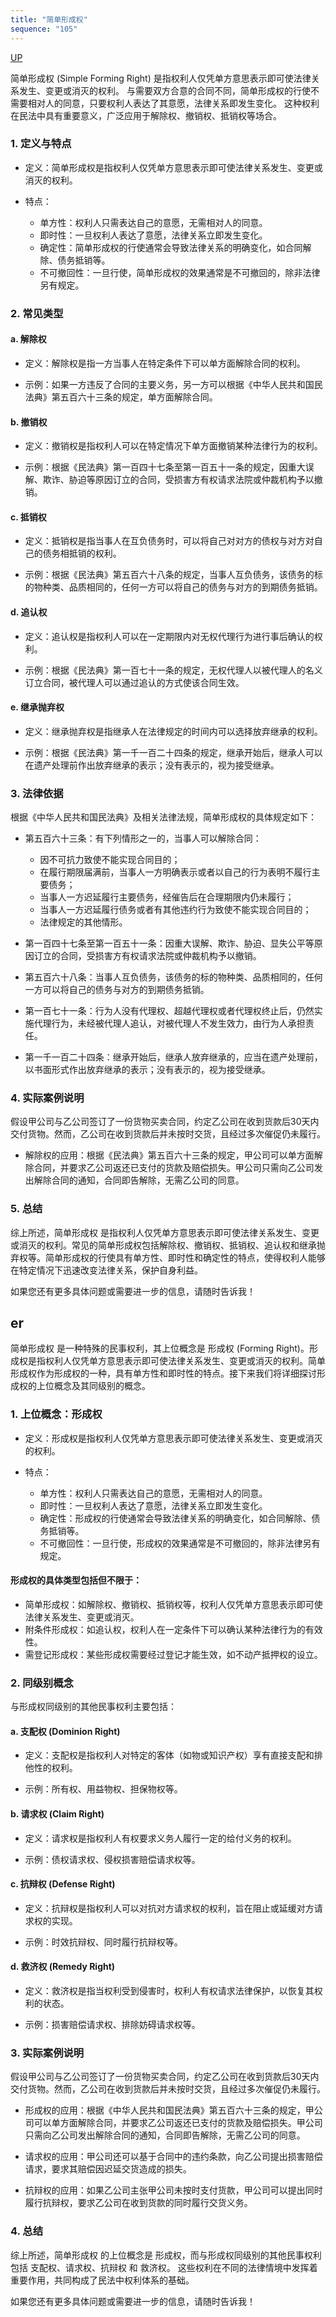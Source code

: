 ```yaml
---
title: "简单形成权"
sequence: "105"
---
```


[UP](/law/civil-law-index.html)

简单形成权 (Simple Forming Right) 是指权利人仅凭单方意思表示即可使法律关系发生、变更或消灭的权利。
与需要双方合意的合同不同，简单形成权的行使不需要相对人的同意，只要权利人表达了其意愿，法律关系即发生变化。
这种权利在民法中具有重要意义，广泛应用于解除权、撤销权、抵销权等场合。

### 1. 定义与特点

- 定义：简单形成权是指权利人仅凭单方意思表示即可使法律关系发生、变更或消灭的权利。
  
- 特点：
  - 单方性：权利人只需表达自己的意愿，无需相对人的同意。
  - 即时性：一旦权利人表达了意愿，法律关系立即发生变化。
  - 确定性：简单形成权的行使通常会导致法律关系的明确变化，如合同解除、债务抵销等。
  - 不可撤回性：一旦行使，简单形成权的效果通常是不可撤回的，除非法律另有规定。

### 2. 常见类型

#### a. 解除权
- 定义：解除权是指一方当事人在特定条件下可以单方面解除合同的权利。
  
- 示例：如果一方违反了合同的主要义务，另一方可以根据《中华人民共和国民法典》第五百六十三条的规定，单方面解除合同。

#### b. 撤销权
- 定义：撤销权是指权利人可以在特定情况下单方面撤销某种法律行为的权利。
  
- 示例：根据《民法典》第一百四十七条至第一百五十一条的规定，因重大误解、欺诈、胁迫等原因订立的合同，受损害方有权请求法院或仲裁机构予以撤销。

#### c. 抵销权
- 定义：抵销权是指当事人在互负债务时，可以将自己对对方的债权与对方对自己的债务相抵销的权利。
  
- 示例：根据《民法典》第五百六十八条的规定，当事人互负债务，该债务的标的物种类、品质相同的，任何一方可以将自己的债务与对方的到期债务抵销。

#### d. 追认权
- 定义：追认权是指权利人可以在一定期限内对无权代理行为进行事后确认的权利。
  
- 示例：根据《民法典》第一百七十一条的规定，无权代理人以被代理人的名义订立合同，被代理人可以通过追认的方式使该合同生效。

#### e. 继承抛弃权
- 定义：继承抛弃权是指继承人在法律规定的时间内可以选择放弃继承的权利。
  
- 示例：根据《民法典》第一千一百二十四条的规定，继承开始后，继承人可以在遗产处理前作出放弃继承的表示；没有表示的，视为接受继承。

### 3. 法律依据

根据《中华人民共和国民法典》及相关法律法规，简单形成权的具体规定如下：

- 第五百六十三条：有下列情形之一的，当事人可以解除合同：
  - 因不可抗力致使不能实现合同目的；
  - 在履行期限届满前，当事人一方明确表示或者以自己的行为表明不履行主要债务；
  - 当事人一方迟延履行主要债务，经催告后在合理期限内仍未履行；
  - 当事人一方迟延履行债务或者有其他违约行为致使不能实现合同目的；
  - 法律规定的其他情形。

- 第一百四十七条至第一百五十一条：因重大误解、欺诈、胁迫、显失公平等原因订立的合同，受损害方有权请求法院或仲裁机构予以撤销。

- 第五百六十八条：当事人互负债务，该债务的标的物种类、品质相同的，任何一方可以将自己的债务与对方的到期债务抵销。

- 第一百七十一条：行为人没有代理权、超越代理权或者代理权终止后，仍然实施代理行为，未经被代理人追认，对被代理人不发生效力，由行为人承担责任。

- 第一千一百二十四条：继承开始后，继承人放弃继承的，应当在遗产处理前，以书面形式作出放弃继承的表示；没有表示的，视为接受继承。

### 4. 实际案例说明

假设甲公司与乙公司签订了一份货物买卖合同，约定乙公司在收到货款后30天内交付货物。然而，乙公司在收到货款后并未按时交货，且经过多次催促仍未履行。

- 解除权的应用：根据《民法典》第五百六十三条的规定，甲公司可以单方面解除合同，并要求乙公司返还已支付的货款及赔偿损失。甲公司只需向乙公司发出解除合同的通知，合同即告解除，无需乙公司的同意。

### 5. 总结

综上所述，简单形成权 是指权利人仅凭单方意思表示即可使法律关系发生、变更或消灭的权利。常见的简单形成权包括解除权、撤销权、抵销权、追认权和继承抛弃权等。简单形成权的行使具有单方性、即时性和确定性的特点，使得权利人能够在特定情况下迅速改变法律关系，保护自身利益。

如果您还有更多具体问题或需要进一步的信息，请随时告诉我！

## er

简单形成权 是一种特殊的民事权利，其上位概念是 形成权 (Forming Right)。形成权是指权利人仅凭单方意思表示即可使法律关系发生、变更或消灭的权利。简单形成权作为形成权的一种，具有单方性和即时性的特点。接下来我们将详细探讨形成权的上位概念及其同级别的概念。

### 1. 上位概念：形成权

- 定义：形成权是指权利人仅凭单方意思表示即可使法律关系发生、变更或消灭的权利。

- 特点：
  - 单方性：权利人只需表达自己的意愿，无需相对人的同意。
  - 即时性：一旦权利人表达了意愿，法律关系立即发生变化。
  - 确定性：形成权的行使通常会导致法律关系的明确变化，如合同解除、债务抵销等。
  - 不可撤回性：一旦行使，形成权的效果通常是不可撤回的，除非法律另有规定。

#### 形成权的具体类型包括但不限于：

- 简单形成权：如解除权、撤销权、抵销权等，权利人仅凭单方意思表示即可使法律关系发生、变更或消灭。
- 附条件形成权：如追认权，权利人在一定条件下可以确认某种法律行为的有效性。
- 需登记形成权：某些形成权需要经过登记才能生效，如不动产抵押权的设立。

### 2. 同级别概念

与形成权同级别的其他民事权利主要包括：

#### a. 支配权 (Dominion Right)
- 定义：支配权是指权利人对特定的客体（如物或知识产权）享有直接支配和排他性的权利。

- 示例：所有权、用益物权、担保物权等。

#### b. 请求权 (Claim Right)
- 定义：请求权是指权利人有权要求义务人履行一定的给付义务的权利。

- 示例：债权请求权、侵权损害赔偿请求权等。

#### c. 抗辩权 (Defense Right)
- 定义：抗辩权是指权利人可以对抗对方请求权的权利，旨在阻止或延缓对方请求权的实现。

- 示例：时效抗辩权、同时履行抗辩权等。

#### d. 救济权 (Remedy Right)
- 定义：救济权是指当权利受到侵害时，权利人有权请求法律保护，以恢复其权利的状态。

- 示例：损害赔偿请求权、排除妨碍请求权等。

### 3. 实际案例说明

假设甲公司与乙公司签订了一份货物买卖合同，约定乙公司在收到货款后30天内交付货物。然而，乙公司在收到货款后并未按时交货，且经过多次催促仍未履行。

- 形成权的应用：根据《中华人民共和国民法典》第五百六十三条的规定，甲公司可以单方面解除合同，并要求乙公司返还已支付的货款及赔偿损失。甲公司只需向乙公司发出解除合同的通知，合同即告解除，无需乙公司的同意。

- 请求权的应用：甲公司还可以基于合同中的违约条款，向乙公司提出损害赔偿请求，要求其赔偿因迟延交货造成的损失。

- 抗辩权的应用：如果乙公司主张甲公司未按时支付货款，甲公司可以提出同时履行抗辩权，要求乙公司在收到货款的同时履行交货义务。

### 4. 总结

综上所述，简单形成权 的上位概念是 形成权，而与形成权同级别的其他民事权利包括 支配权、请求权、抗辩权 和 救济权。
这些权利在不同的法律情境中发挥着重要作用，共同构成了民法中权利体系的基础。

如果您还有更多具体问题或需要进一步的信息，请随时告诉我！

